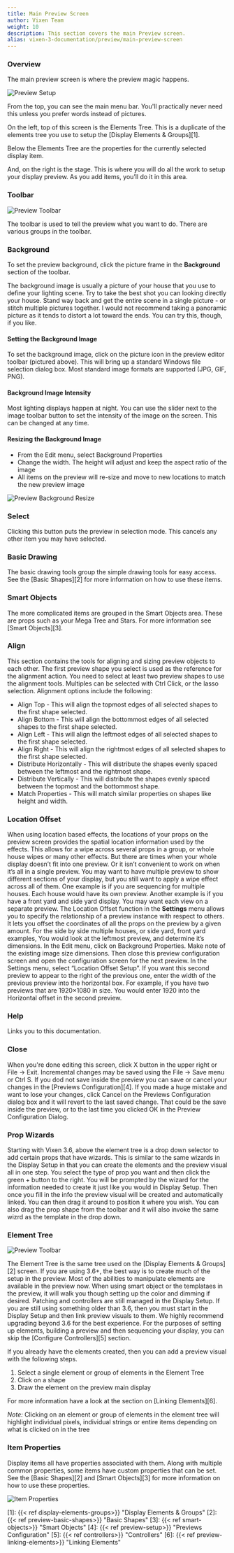 ```yaml
---
title: Main Preview Screen
author: Vixen Team
weight: 10
description: This section covers the main Preview screen.
alias: vixen-3-documentation/preview/main-preview-screen
---
```


### Overview

The main preview screen is where the preview magic happens.

![Preview Setup](/images/docs/usage/preview/main-preview-screen/main-preview-screen.png)

From the top, you can see the main menu bar. You'll practically never need this unless you prefer words instead of pictures.

On the left, top of this screen is the Elements Tree. This is a duplicate of the elements tree you use to setup the [Display Elements & Groups][1].

Below the Elements Tree are the properties for the currently selected display item.

And, on the right is the stage. This is where you will do all the work to setup your display preview. As you add items, you&#8217;ll do it in this area.

### Toolbar

![Preview Toolbar](/images/docs/usage/preview/main-preview-screen/preview-toolbar.png)

The toolbar is used to tell the preview what you want to do. There are various groups in the toolbar.

### Background

To set the preview background, click the picture frame in the **Background** section of the toolbar.

The background image is usually a picture of your house that you use to define your lighting scene. Try to take the best shot you can looking directly your house. Stand way back and get the entire scene in a single picture - or stitch multiple pictures together. I would not recommend taking a panoramic picture as it tends to distort a lot toward the ends. You can try this, though, if you like.

#### Setting the Background Image

To set the background image, click on the picture icon in the preview editor toolbar (pictured above). This will bring up a standard Windows file selection dialog box. Most standard image formats are supported (JPG, GIF, PNG).

#### Background Image Intensity

Most lighting displays happen at night. You can use the slider next to the image toolbar button to set the intensity of the image on the screen. This can be changed at any time.

#### Resizing the Background Image

* From the Edit menu, select Background Properties
* Change the width. The height will adjust and keep the aspect ratio of the image
* All items on the preview will re-size and move to new locations to match the new preview image

![Preview Background Resize](/images/docs/usage/preview/main-preview-screen/resize-background-dialog.jpg)

### Select

Clicking this button puts the preview in selection mode. This cancels any other item you may have selected.

### Basic Drawing

The basic drawing tools group the simple drawing tools for easy access. See the [Basic Shapes][2] for more information on how to use these items.

### Smart Objects

The more complicated items are grouped in the Smart Objects area. These are props such as your Mega Tree and Stars. For more information see [Smart Objects][3].

### Align

This section contains the tools for aligning and sizing preview objects to each other. The first preview shape you select is used as the reference for the alignment action. You need to select at least two preview shapes to use the alignment tools. Multiples can be selected with Ctrl Click, or the lasso selection. Alignment options include the following:

* Align Top - This will align the topmost edges of all selected shapes to the first shape selected.
* Align Bottom - This will align the bottommost edges of all selected shapes to the first shape selected.
* Align Left - This will align the leftmost edges of all selected shapes to the first shape selected.
* Align Right - This will align the rightmost edges of all selected shapes to the first shape selected.
* Distribute Horizontally - This will distribute the shapes evenly spaced between the leftmost and the rightmost shape.
* Distribute Vertically - This will distribute the shapes evenly spaced between the topmost and the bottommost shape.
* Match Properties - This will match similar properties on shapes like height and width.

### Location Offset

When using location based effects, the locations of your props on the preview screen provides the spatial location information used by the effects. This allows for a wipe across several props in a group, or whole house wipes or many other effects. But there are times when your whole display doesn’t fit into one preview. Or it isn’t convenient to work on when it’s all in a single preview. You may want to have multiple preview to show different sections of your display, but you still want to apply a wipe effect across all of them. One example is if you are sequencing for multiple houses. Each house would have its own preview. Another example is if you have a front yard and side yard display. You may want each view on a separate preview.
The Location Offset function in the **Settings** menu allows you to specify the relationship of a preview instance with respect to others. It lets you offset the coordinates of all the props on the preview by a given amount. For the side by side multiple houses, or side yard, front yard examples, You would look at the leftmost preview, and determine it’s dimensions. In the Edit menu, click on Background Properties. Make note of the existing image size dimensions. Then close this preview configuration screen and open the configuration screen for the next preview. In the Settings menu, select “Location Offset Setup”. If you want this second preview to appear to the right of the previous one, enter the width of the previous preview into the horizontal box. For example, if you have two previews that are 1920×1080 in size. You would enter 1920 into the Horizontal offset in the second preview.

### Help

Links you to this documentation.

### Close

When you're done editing this screen, click X button in the upper right or File -> Exit. Incremental changes may be saved using the File -> Save menu or Ctrl S. If you dod not save inside the preview you can save or cancel your changes in the [Previews Configuration][4]. If you made a huge mistake and want to lose your changes, click Cancel on the Previews Configuration dialog box and it will revert to the last saved change. That could be the save inside the preview, or to the last time you clicked OK in the Preview Configuration Dialog.

### Prop Wizards

Starting with Vixen 3.6, above the element tree is a drop down selector to add certain props that have wizards. This is similar to the same wizards in the Display Setup in that you can create the elements and the preview visual all in one step. You select the type of prop you want and then click the green + button to the right. You will be prompted by the wizard for the information needed to create it just like you would in Display Setup. Then once you fill in the info the preview visual will be created and automatically linked. You can then drag it around to position it where you wish. You can also drag the prop shape from the toolbar and it will also invoke the same wizrd as the template in the drop down.

### Element Tree

![Preview Toolbar](/images/docs/usage/preview/main-preview-screen/element-tree.png)

The Element Tree is the same tree used on the [Display Elements & Groups][2] screen. If you are using 3.6+, the best way is to create much of the setup in the preview. Most of the abilities to manipulate elements are available in the preview now. When using smart object or the templataes in the preview, it will walk you though setting up the color and dimming if desired. Patching and controllers are still managed in the Display Setup. If you are still using something older than 3.6, then you must start in the Display Setup and then link preview visuals to them. We highly recommend upgrading beyond 3.6 for the best experience. For the purposes of setting up elements, building a preview and then sequencing your display, you can skip the [Configure Controllers][5] section.

If you already have the elements created, then you can add a preview visual with the following steps.

  1. Select a single element or group of elements in the Element Tree
  2. Click on a shape
  3. Draw the element on the preview main display

For more information have a look at the section on [Linking Elements][6].

_Note:_ Clicking on an element or group of elements in the element tree will highlight individual pixels, individual strings or entire items depending on what is clicked on in the tree

### Item Properties

Display items all have properties associated with them. Along with multiple common properties, some items have custom properties that can be set. See the [Basic Shapes][2] and [Smart Objects][3] for more information on how to use these properties.

![Item Properties](/images/docs/usage/preview/main-preview-screen/arch-properties.png)

 [1]: {{< ref display-elements-groups>}} "Display Elements & Groups"
 [2]: {{< ref preview-basic-shapes>}} "Basic Shapes"
 [3]: {{< ref smart-objects>}} "Smart Objects"
 [4]: {{< ref preview-setup>}} "Previews Configuration"
 [5]: {{< ref controllers>}} "Controllers"
 [6]: {{< ref preview-linking-elements>}} "Linking Elements"
